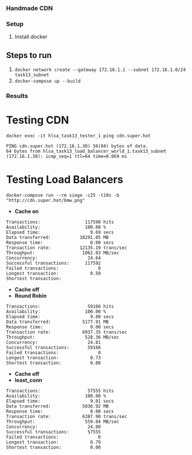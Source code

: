 ### Handmade CDN

### Setup

1. Install docker

## Steps to run

1. `docker network create --gateway 172.16.1.1 --subnet 172.16.1.0/24 task13_subnet`
2. `docker-compose up --build` 
   

### Results


# Testing CDN
```
docker exec -it hlsa_task13_tester_1 ping cdn.super.hot

PING cdn.super.hot (172.16.1.30) 56(84) bytes of data.
64 bytes from hlsa_task13_load_balancer_world_1.task13_subnet (172.16.1.30): icmp_seq=1 ttl=64 time=0.069 ms
```


# Testing Load Balancers
```
docker-compose run --rm siege -c25 -t10s -b "http://cdn.super.hot/bmw.png"
```

- **Cache on**
```
Transactions:                 117590 hits
Availability:                 100.00 %
Elapsed time:                   9.69 secs
Data transferred:           10291.05 MB
Response time:                  0.00 secs
Transaction rate:           12135.19 trans/sec
Throughput:                  1062.03 MB/sec
Concurrency:                   24.64
Successful transactions:      117592
Failed transactions:               0
Longest transaction:            0.50
Shortest transaction:         
```

- **Cache off**
- **Round Robin**
```
Transactions:                  59166 hits
Availability:                 100.00 %
Elapsed time:                   9.80 secs
Data transferred:            5177.91 MB
Response time:                  0.00 secs
Transaction rate:            6037.35 trans/sec
Throughput:                   528.36 MB/sec
Concurrency:                   24.81
Successful transactions:       59166
Failed transactions:               0
Longest transaction:            0.73
Shortest transaction:           0.00
```

- **Cache off**
- **least_conn**
```
Transactions:                  57555 hits
Availability:                 100.00 %
Elapsed time:                   9.01 secs
Data transferred:            5036.92 MB
Response time:                  0.00 secs
Transaction rate:            6387.90 trans/sec
Throughput:                   559.04 MB/sec
Concurrency:                   24.80
Successful transactions:       57555
Failed transactions:               0
Longest transaction:            0.79
Shortest transaction:           0.00
```
